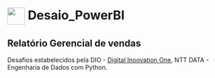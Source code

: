 <h1>
   <a href=https://icons8.com.br/icons/set/power-bi>
  <img align="center" width="40px" src="https://img.icons8.com/?size=100&id=qYfwpsRXEcpc&format=png&color=000000"></a>
  <span>Desaio_PowerBI</span>
</h1>

<h2>Relatório Gerencial de vendas</h2>

Desafios estabelecidos pela DIO - [Digital Inoovation One](https://www.dio.me/), NTT DATA - Engenharia de Dados com Python.

